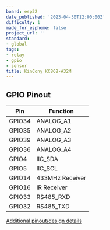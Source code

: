 ```yaml
---
board: esp32
date_published: '2023-04-30T12:00:00Z'
difficulty: 1
made_for_esphome: false
project_url: ''
standard:
- global
tags:
- relay
- gpio
- sensor
title: KinCony KC868-A32M
---
```


## GPIO Pinout

| Pin    | Function            |
| ------ | ------------------- |
| GPIO34 | ANALOG_A1           |
| GPIO35 | ANALOG_A2           |
| GPIO39 | ANALOG_A3           |
| GPIO36 | ANALOG_A4           |
| GPIO4  | IIC_SDA             |
| GPIO5  | IIC_SCL             |
| GPIO14 | 433MHz Receiver     |
| GPIO16 | IR Receiver         |
| GPIO33 | RS485_RXD           |
| GPIO32 | RS485_TXD           |
[Additional pinout/design details](https://www.kincony.com/32-channel-esp32-mosfet-board.html)